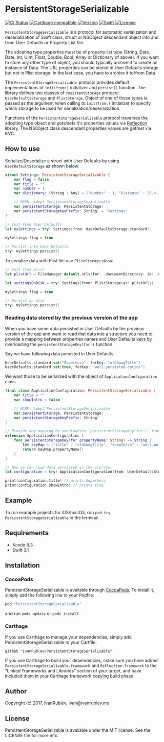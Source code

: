 # PersistentStorageSerializable

[![CI Status](http://img.shields.io/travis/IvanRublev/PersistentStorageSerializable.svg?style=flat)](https://travis-ci.org/IvanRublev/PersistentStorageSerializable)
[![Carthage compatible](https://img.shields.io/badge/Carthage-compatible-4BC51D.svg?style=flat)](https://github.com/Carthage/Carthage)
[![Version](https://img.shields.io/cocoapods/v/PersistentStorageSerializable.svg?style=flat)](http://cocoapods.org/pods/PersistentStorageSerializable)
[![Swift](https://img.shields.io/badge/Swift-3.1-orange.svg?style=flat)](https://img.shields.io/badge/Swift-3.1-orange.svg?style=flat)
[![License](https://img.shields.io/cocoapods/l/PersistentStorageSerializable.svg?style=flat)](http://cocoapods.org/pods/PersistentStorageSerializable)

`PersistentStorageSerializable` is a protocol for automatic serialization and deserialization of Swift class, struct or NSObject descendant object into and from User Defaults or Property List file.

The adopting type properties must be of property list type (String, Data, Date, Int, UInt, Float, Double, Bool, Array or Dictionary of above). If you want to store any other type of object, you should typically archive it to create an instance of Data. The URL properties can be stored in User Defaults storage but not in Plist storage. In the last case, you have to archive it to/from Data.

The `PersistentStorageSerializable` protocol provides default implementations of `init(from:)` initializer and `persist()` function. The library defines two classes of `PesistentStorage` protocol: `UserDefaultsStorage` and `PlistStorage`. Object of one of those types is passed as the argument when calling to `init(from:)` initializer to specify which storage to be used for serialization/deserialization.

Functions of the `PersistentStorageSerializable` protocol traverses the adopting type object and gets/sets it's properties values via [Reflection](https://github.com/Zewo/Reflection) library. The NSObject class descendant properties values are get/set via KVC.

## How to use

Serialize/Deserialize a struct with User Defaults by using `UserDefaultStorage` as shown below:

```swift
struct Settings: PersistentStorageSerializable {
    var flag = false
    var title = ""
    var number = 1
    var dictionary: [String : Any] = ["Number" : 1, "Distance" : 25.4, "Label" : "Hello"]

    // MARK: Adopt PersistentStorageSerializable
    var persistentStorage: PersistentStorage!
    var persistentStorageKeyPrefix: String! = "Settings"
}

// Init from User Defaults
let mySettings = try! Settings(from: UserDefaultsStorage.standard)

mySettings.flag = true

// Persist into User Defaults
try! mySettings.persist()
```

To serialize data with Plist file use `PlistStorage` class:

```swift
// Init from plist
let plistUrl = FileManager.default.urls(for: .documentDirectory, in: .userDomainMask).last!.appendingPathComponent("storage.plist")

let settingsOnDisk = try! Settings(from: PlistStorage(at: plistUrl))

mySettings.flag = true

// Persist on disk
try! mySettings.persist()
```

### Reading data stored by the previous version of the app

When you have some data persisted in User Defaults by the previous version of the app and want to read that data into a structure you need to provide a mapping between properties names and User Defaults keys by overloading the `persistentStorageKey(for:)` function.

Say we have following data persisted in User Defaults:

```swift
UserDefaults.standard.set("Superhero", forKey: "oldGoogTitle")
UserDefaults.standard.set(true, forKey: "well.persisted.option")
```

We want those to be serialized with the object of `ApplicationConfiguration` class.

```swift
final class ApplicationConfiguration: PersistentStorageSerializable {
    var title = ""
    var showIntro = false

    // MARK: Adopt PersistentStorageSerializable
    var persistentStorage: PersistentStorage!
    var persistentStorageKeyPrefix: String!
}

// Provide key mapping by overloading `persistentStorageKey(for:)` function.
extension ApplicationConfiguration {
    func persistentStorageKey(for propertyName: String) -> String {
        let keyMap = ["title" : "oldGoogTitle", "showIntro" : "well.persisted.option"]
        return keyMap[propertyName]!
    }
}

// Now we can load data persisted in the storage.
let configuration = try! ApplicationConfiguration(from: UserDefaultsStorage.standard)

print(configuration.title) // prints Superhero
print(configuration.showIntro) // prints true
```

## Example

To run example projects for iOS/macOS, run `pod try PersistentStorageSerializable` in the terminal.

## Requirements

- Xcode 8.3
- Swift 3.1

## Installation

### CocoaPods

PersistentStorageSerializable is available through [CocoaPods](http://cocoapods.org). To install it, simply add the following line to your Podfile:

```ruby
pod "PersistentStorageSerializable"
```

and run `pods update` or `pods install`.

### Carthage

If you use Carthage to manage your dependencies, simply add PersistentStorageSerializable to your Cartfile:

```
github "IvanRublev/PersistentStorageSerializable"
```

If you use Carthage to build your dependencies, make sure you have added `PersistentStorageSerializable.framework` and `Reflection.framework` to the "Linked Frameworks and Libraries" section of your target, and have included them in your Carthage framework copying build phase.

## Author

Copyright (c) 2017, IvanRublev, ivan@ivanrublev.me

## License

PersistentStorageSerializable is available under the MIT license. See the LICENSE file for more info.
